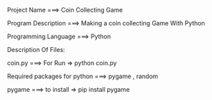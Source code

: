 Project Name ===> Coin Collecting Game

Program Description ===> Making a coin collecting Game With Python

Programming Language ===> Python

Description Of Files:

coin.py ===> For Run => python coin.py

Required packages for python ===> pygame , random

pygame ===> to install => pip install pygame
